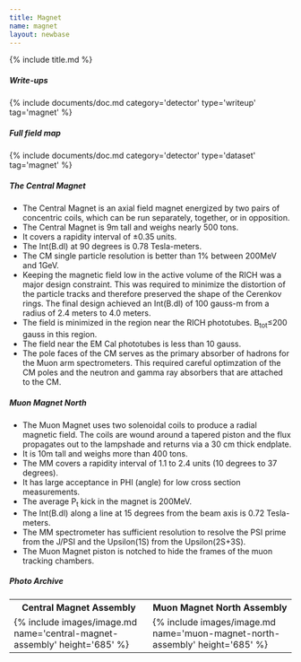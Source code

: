 ```yaml
---
title: Magnet
name: magnet
layout: newbase
---
```

{% include title.md %}

##### Write-ups
{% include documents/doc.md category='detector' type='writeup' tag='magnet' %}

##### Full field map
{% include documents/doc.md category='detector' type='dataset' tag='magnet' %}


##### The Central Magnet

* The Central Magnet is an axial field magnet energized by two pairs of concentric coils, which can be run separately, together, or in opposition.
* The Central Magnet is 9m tall and weighs nearly 500 tons.
* It covers a rapidity interval of &plusmn;0.35 units.
* The Int(B.dl) at 90 degrees is 0.78 Tesla-meters.
* The CM single particle resolution is better than 1% between 200MeV and 1GeV.
* Keeping the magnetic field low in the active volume of the RICH was a major design constraint. This was required to minimize the distortion of the particle tracks and therefore preserved the shape of the Cerenkov rings. The final design achieved an Int(B.dl) of 100 gauss-m from a radius of 2.4 meters to 4.0 meters.
* The field is minimized in the region near the RICH phototubes. B<sub>tot</sub>&le;200 gauss in this region.
* The field near the EM Cal phototubes is less than 10 gauss.
* The pole faces of the CM serves as the primary absorber of hadrons for the Muon arm spectrometers. This required careful optimzation of the CM poles and the neutron and gamma ray absorbers that are attached to the CM. 


##### Muon Magnet North

* The Muon Magnet uses two solenoidal coils to produce a radial magnetic field. The coils are wound around a tapered piston and the flux propagates out to the lampshade and returns via a 30 cm thick endplate.
* It is 10m tall and weighs more than 400 tons.
* The MM covers a rapidity interval of 1.1 to 2.4 units (10 degrees to 37 degrees).
* It has large acceptance in PHI (angle) for low cross section measurements.
* The average P<sub>t</sub> kick in the magnet is 200MeV.
* The Int(B.dl) along a line at 15 degrees from the beam axis is 0.72 Tesla-meters.
* The MM spectrometer has sufficient resolution to resolve the PSI prime from the J/PSI and the Upsilon(1S) from the Upsilon(2S+3S).
* The Muon Magnet piston is notched to hide the frames of the muon tracking chambers. 

##### Photo Archive

<table>
  <tr><th>Central Magnet Assembly</th><th>Muon Magnet North Assembly</th></tr>
  <tr>
    <td>{% include images/image.md name='central-magnet-assembly' height='685' %}</td>
    <td>{% include images/image.md name='muon-magnet-north-assembly' height='685' %}</td>
  </tr>
</table>
